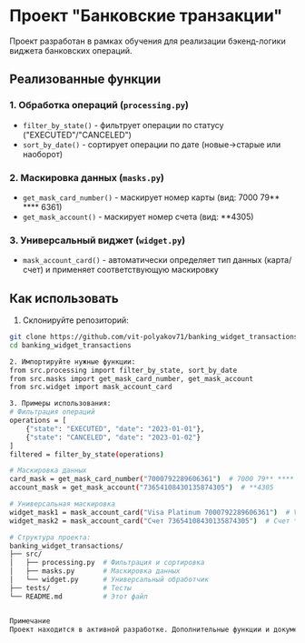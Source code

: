 
# Проект "Банковские транзакции"

Проект разработан в рамках обучения для реализации бэкенд-логики виджета банковских операций.

## Реализованные функции

### 1. Обработка операций (`processing.py`)
- `filter_by_state()` - фильтрует операции по статусу ("EXECUTED"/"CANCELED")
- `sort_by_date()` - сортирует операции по дате (новые→старые или наоборот)

### 2. Маскировка данных (`masks.py`)
- `get_mask_card_number()` - маскирует номер карты (вид: 7000 79** **** 6361)
- `get_mask_account()` - маскирует номер счета (вид: **4305)

### 3. Универсальный виджет (`widget.py`)
- `mask_account_card()` - автоматически определяет тип данных (карта/счет) и применяет соответствующую маскировку

## Как использовать

1. Склонируйте репозиторий:
```bash
git clone https://github.com/vit-polyakov71/banking_widget_transactions.git
cd banking_widget_transactions

2. Импортируйте нужные функции:
from src.processing import filter_by_state, sort_by_date
from src.masks import get_mask_card_number, get_mask_account
from src.widget import mask_account_card

3. Примеры использования:
# Фильтрация операций
operations = [
    {"state": "EXECUTED", "date": "2023-01-01"},
    {"state": "CANCELED", "date": "2023-01-02"}
]
filtered = filter_by_state(operations)

# Маскировка данных
card_mask = get_mask_card_number("7000792289606361")  # 7000 79** **** 6361
account_mask = get_mask_account("73654108430135874305")  # **4305

# Универсальная маскировка
widget_mask1 = mask_account_card("Visa Platinum 7000792289606361")  # Visa Platinum 7000 79** **** 6361
widget_mask2 = mask_account_card("Счет 73654108430135874305")  # Счет **4305

# Структура проекта:
banking_widget_transactions/
├── src/
│   ├── processing.py  # Фильтрация и сортировка
│   ├── masks.py       # Маскировка данных
│   └── widget.py      # Универсальный обработчик
├── tests/             # Тесты
└── README.md          # Этот файл


Примечание
Проект находится в активной разработке. Дополнительные функции и документация будут добавляться по мере реализации.

